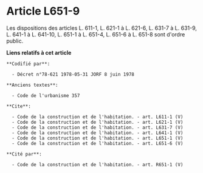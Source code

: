 # Article L651-9

Les dispositions des articles L. 611-1, L. 621-1 à L. 621-6, 
L. 631-7 à L. 631-9, L. 641-1 à L. 641-10, L. 651-1 à L. 651-4, L. 651-6 à L. 651-8 sont d'ordre public.

**Liens relatifs à cet article**

	**Codifié par**:

	  - Décret n°78-621 1978-05-31 JORF 8 juin 1978

	**Anciens textes**:

	  - Code de l'urbanisme 357

	**Cite**:

	  - Code de la construction et de l'habitation. - art. L611-1 (V)
	  - Code de la construction et de l'habitation. - art. L621-1 (V)
	  - Code de la construction et de l'habitation. - art. L631-7 (V)
	  - Code de la construction et de l'habitation. - art. L641-1 (V)
	  - Code de la construction et de l'habitation. - art. L651-1 (V)
	  - Code de la construction et de l'habitation. - art. L651-6 (V)

	**Cité par**:

	  - Code de la construction et de l'habitation. - art. R651-1 (V)
